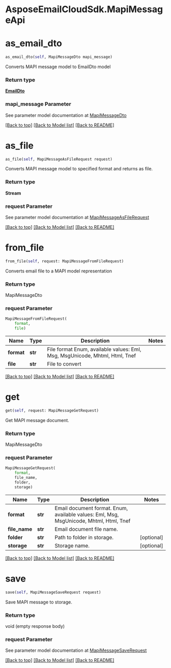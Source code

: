 # AsposeEmailCloudSdk.MapiMessageApi

        
<a name="as_email_dto"></a>
# as_email_dto

```python
as_email_dto(self, MapiMessageDto mapi_message)
```

Converts MAPI message model to EmailDto model             

### Return type

[**EmailDto**](EmailDto.md)

### mapi_message Parameter

See parameter model documentation at [MapiMessageDto](MapiMessageDto.md)

[[Back to top]](#) [[Back to Model list]](Models.md) [[Back to README]](README.md)
        
<a name="as_file"></a>
# as_file

```python
as_file(self, MapiMessageAsFileRequest request)
```

Converts MAPI message model to specified format and returns as file.             

### Return type

**Stream**

### request Parameter

See parameter model documentation at [MapiMessageAsFileRequest](MapiMessageAsFileRequest.md)

[[Back to top]](#) [[Back to Model list]](Models.md) [[Back to README]](README.md)
        
<a name="from_file"></a>
# from_file

```python
from_file(self, request: MapiMessageFromFileRequest)
```

Converts email file to a MAPI model representation             

### Return type

MapiMessageDto

### request Parameter
```python
MapiMessageFromFileRequest(
    format,
    file)
```

Name | Type | Description  | Notes
------------- | ------------- | ------------- | -------------
 **format** | **str** | File format Enum, available values: Eml, Msg, MsgUnicode, Mhtml, Html, Tnef | 
 **file** | **str** | File to convert | 

[[Back to top]](#) [[Back to Model list]](Models.md) [[Back to README]](README.md)
        
<a name="get"></a>
# get

```python
get(self, request: MapiMessageGetRequest)
```

Get MAPI message document.             

### Return type

MapiMessageDto

### request Parameter
```python
MapiMessageGetRequest(
    format,
    file_name,
    folder,
    storage)
```

Name | Type | Description  | Notes
------------- | ------------- | ------------- | -------------
 **format** | **str** | Email document format. Enum, available values: Eml, Msg, MsgUnicode, Mhtml, Html, Tnef | 
 **file_name** | **str** | Email document file name. | 
 **folder** | **str** | Path to folder in storage. | [optional] 
 **storage** | **str** | Storage name. | [optional] 

[[Back to top]](#) [[Back to Model list]](Models.md) [[Back to README]](README.md)
        
<a name="save"></a>
# save

```python
save(self, MapiMessageSaveRequest request)
```

Save MAPI message to storage.             

### Return type

void (empty response body)

### request Parameter

See parameter model documentation at [MapiMessageSaveRequest](MapiMessageSaveRequest.md)

[[Back to top]](#) [[Back to Model list]](Models.md) [[Back to README]](README.md)

